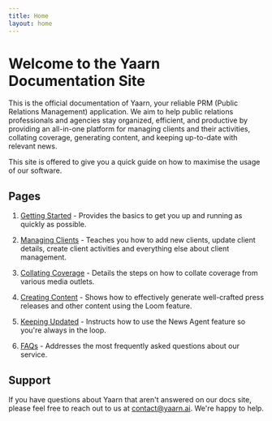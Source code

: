 ```yaml
---
title: Home
layout: home
---
```


# Welcome to the Yaarn Documentation Site

This is the official documentation of Yaarn, your reliable PRM (Public Relations Management) application. We aim to help public relations professionals and agencies stay organized, efficient, and productive by providing an all-in-one platform for managing clients and their activities, collating coverage, generating content, and keeping up-to-date with relevant news.

This site is offered to give you a quick guide on how to maximise the usage of our software.

## Pages

1. [Getting Started](https://docs.yaarn.ai/getting-started) - Provides the basics to get you up and running as quickly as possible.

2. [Managing Clients](https://docs.yaarn.ai/managing-clients) - Teaches you how to add new clients, update client details, create client activities and everything else about client management.

3. [Collating Coverage](https://docs.yaarn.ai/collating-coverage) - Details the steps on how to collate coverage from various media outlets.

4. [Creating Content](https://docs.yaarn.ai/creating-content) - Shows how to effectively generate well-crafted press releases and other content using the Loom feature.

5. [Keeping Updated](https://docs.yaarn.ai/news-agent) - Instructs how to use the News Agent feature so you're always in the loop.

6. [FAQs](https://docs.yaarn.ai/faqs) - Addresses the most frequently asked questions about our service.

## Support

If you have questions about Yaarn that aren't answered on our docs site, please feel free to reach out to us at [contact@yaarn.ai](mailto:contact@yaarn.ai). We're happy to help.
